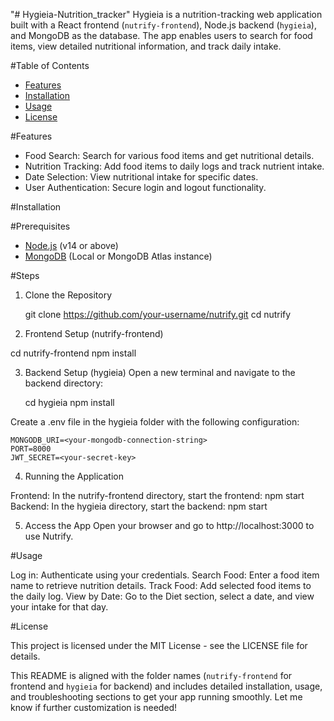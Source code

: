 "# Hygieia-Nutrition_tracker" 
 Hygieia is a nutrition-tracking web application built with a React frontend (`nutrify-frontend`), Node.js backend (`hygieia`), and MongoDB as the database. The app enables users to search for food items, view detailed nutritional information, and track daily intake.

#Table of Contents

- [Features](#features)
- [Installation](#installation)
- [Usage](#usage)
- [License](#license)

#Features

- Food Search: Search for various food items and get nutritional details.
- Nutrition Tracking: Add food items to daily logs and track nutrient intake.
- Date Selection: View nutritional intake for specific dates.
- User Authentication: Secure login and logout functionality.

#Installation

#Prerequisites

- [Node.js](https://nodejs.org/) (v14 or above)
- [MongoDB](https://www.mongodb.com/) (Local or MongoDB Atlas instance)

#Steps

1. Clone the Repository
   
   git clone https://github.com/your-username/nutrify.git
   cd nutrify
   
2. Frontend Setup (nutrify-frontend)

  cd nutrify-frontend
  npm install
  
3. Backend Setup (hygieia)
  Open a new terminal and navigate to the backend directory:

    cd hygieia
    npm install
   
  Create a .env file in the hygieia folder with the following configuration:

    MONGODB_URI=<your-mongodb-connection-string>
    PORT=8000
    JWT_SECRET=<your-secret-key>
    
4. Running the Application

Frontend: In the nutrify-frontend directory, start the frontend:
  npm start
Backend: In the hygieia directory, start the backend:
  npm start

5. Access the App Open your browser and go to http://localhost:3000 to use Nutrify.

#Usage

  Log in: Authenticate using your credentials.
  Search Food: Enter a food item name to retrieve nutrition details.
  Track Food: Add selected food items to the daily log.
  View by Date: Go to the Diet section, select a date, and view your intake for that day.

#License

This project is licensed under the MIT License - see the LICENSE file for details.

  This README is aligned with the folder names (`nutrify-frontend` for frontend and `hygieia` for backend) and includes detailed installation, usage, and troubleshooting sections to get your app running smoothly. Let me know if further customization is needed!


